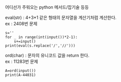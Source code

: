 어디선가 주워오는 python 메서드/잡기술 등등  

eval(str) : 4+3*1 같은 형태의 문자열을 계산기처럼 계산한다.  
ex : 2408번 문제  
```
s=''
for _ in range(int(input())*2-1):
	s+=input()
print(eval(s.replace('/','//')))
```
  
ord(char) : 문자의 유니코드 값을 return 한다.  
ex : 11283번 문제  
```
A=ord(input())
print(A-44031)
```
